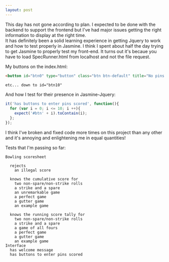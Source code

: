 ```yaml
---
layout: post
---
```

This day has not gone according to plan.  I expected to be done with the backend to support the frontend but I've had major issues getting the right information to display at the right time.  
It has definitely been a solid learning experience in getting Jquery to work and how to test properly in Jasmine.  I think I spent about half the day trying to get Jasmine to properly test my front-end.  It turns out it's becaue you have to load SpecRunner.html from localhost and not the file request.  

My buttons on the index.html:  

```html
<button id="btn0" type="button" class="btn btn-default" title="No pins knocked down" style="display: inline;">0</button>

etc... down to id="btn10"
```

And how I test for their presence in Jasmine-Jquery:  

```javascript
it('has buttons to enter pins scored', function(){
  for (var i = 0; i <= 10; i ++){
    expect('#btn' + i).toContain(i);
  };
});
```

<!--more-->

I think I've broken and fixed code more times on this project than any other and it's annoying and enlightening me in equal quantities!

Tests that I'm passing so far:

```
Bowling scoresheet
  
  rejects
    an illegal score
  
  knows the cumulative score for
    two non-spare/non-strike rolls
    a strike and a spare
    an unremarkable game
    a perfect game
    a gutter game
    an example game
  
  knows the running score tally for
    two non-spare/non-strike rolls
    a strike and a spare
    a game of all fours
    a perfect game
    a gutter game
    an example game
Interface
  has welcome message
  has buttons to enter pins scored
```
